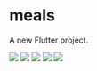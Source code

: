 # meals

A new Flutter project.

<img style="display:inline;" src="images/5.jpg" >
<img style="display:inline;" src="images/4.jpg" >
<img style="display:inline;" src="images/3.jpg" >
<img src="images/1.jpg" >
<img src="images/2.jpg" >
